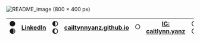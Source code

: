 
![README_image (800 × 400 px)](https://user-images.githubusercontent.com/107785042/204161866-459d37c0-33d6-47f4-bf81-4b33609736f1.gif)

|:new_moon::waxing_crescent_moon:| [LinkedIn](https://www.linkedin.com/in/caitlynnyanz/) |:first_quarter_moon: :waxing_gibbous_moon: | [cailtynnyanz.github.io](https://caitlynnyanz.github.io/) | :full_moon:| [IG: caitlynn.yanz](https://www.instagram.com/caitlynn.yanz/) | :waning_gibbous_moon::last_quarter_moon:| [indaptiv](https://www.indaptivapp.com/)   |:waning_crescent_moon::new_moon:|
|   :----:    |   :----:    |    :----:              |    :----:   |                       :----:   |     :----:   |   :----:   |   :----:   |   :----:   |

